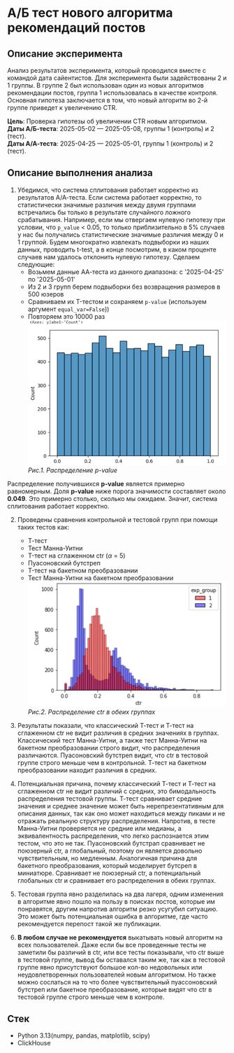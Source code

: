 # А/Б тест нового алгоритма рекомендаций постов

## Описание эксперимента  

Анализ результатов эксперимента, который проводился вместе с командой дата сайентистов.
Для эксперимента были задействованы 2 и 1 группы. В группе 2 был использован один из новых алгоритмов рекомендации постов, группа 1 использовалась в качестве контроля.
Основная гипотеза заключается в том, что новый алгоритм во 2-й группе приведет к увеличению CTR. 

**Цель**: Проверка гипотезы об увеличении CTR новым алгоритмом.    
**Даты А/Б-теста**: 2025-05-02 — 2025-05-08, группы 1 (контроль) и 2 (тест).  
**Даты А/А-теста**: 2025-04-25 — 2025-05-01, группы 1 (контроль) и 2 (тест).  

## Описание выполнения анализа

1. Убедимся, что система сплитования работает корректно из результатов А/А-теста. Если система работает корректно, то статистически значимые различия между двумя группами встречались бы только в результате случайного ложного срабатывания. Например, если мы отвергаем нулевую гипотезу при условии, что `p_value` < 0.05, то только приблизительно в 5% случаев у нас бы получались статистические значимые различия между 0 и 1 группой. Будем многократно извлекать подвыборки из наших данных, проводить t-test, а в конце посмотрим, в каком проценте случаев нам удалось отклонить нулевую гипотезу. Сделаем следующие:
    -  Возьмем данные АА-теста из данного диапазона: с '2025-04-25' по '2025-05-01'
    -  Из 2 и 3 групп берем подвыборки без возвращения размеров в 500 юзеров
    -  Сравниваем их T-тестом и сохраняем `p-value` (используем аргумент `equal_var=False`))
    -  Повторяем это 10000 раз  
![распределение p-value](https://github.com/v-makarov-code/AB-testing-new-recommendation-alg/blob/main/p_value_dist.png)  
*Рис.1. Распределение p-value*  

Распределение получившихся **p-value** является примерно равномерным. Доля **p-value** ниже порога значимости составляет около **0.049**. Это примерно столько, сколько мы ожидаем. Значит, система сплитования работает корректно.

2. Проведены сравнения контрольной и тестовой групп при помощи таких тестов как:
   - Т-тест
   - Тест Манна-Уитни
   - T-тест на сглаженном ctr ($\alpha$ = 5)
   - Пуасоновский бутстреп
   - T-тест на бакетном преобразовании 
   - Тест Манна-Уитни на бакетном преобразовании  
![распределение в двух группах](https://github.com/v-makarov-code/AB-testing-new-recommendation-alg/blob/main/exp_group_dist.png)  
*Рис.2. Распределение ctr в обеих группах*   

3. Результаты показали, что классический Т-тест и Т-тест на сглаженном ctr не видит различия в средних значениях в группах. Классический тест Манна-Уитни, а также тест Манна-Уитни на бакетном преобразовании строго видит, что распределения различаются. Пуасоновский бутстреп видит, что ctr в тестовой группе строго меньше чем в контрольной. Т-тест на бакетном преобразовании находит различия в средних.
4. Потенциальная причина, почему классический Т-тест и Т-тест на сглаженном ctr не видит различий с средних, это бимодальность распределения тестовой группы. Т-тест сравнивает средние значения и среднее значение может быть нерепрезентативным для описания данных, так как оно может находиться между пиками и не отражать реальную структуру распределения. Напротив, в тесте Манна-Уитни проверяется не средние или медианы, а эквивалентность распределения, что легко распознается этим тестом, что это не так. Пуасоновский бутстрап сравнивает не поюзерный ctr, а глобальный, поэтому он является довольно чувствительным, но медленным. Аналогичная причина для бакетного преобразования, который моделирует бутсреп в миниатюре. Сравнивает не поюзерный ctr, а потенциальный глобальных ctr и сравнивает его распределения в обеих группах.
5. Тестовая группа явно разделилась на два лагеря, одним изменения в алгоритме явно пошло на пользу в поисках постов, которые им понравятся, другим напротив алгоритм резко усугубил ситуацию. Это может быть потенциальная ошибка в алгоритме, где часто рекомендуется перепост такой же публикации. 
6. **В любом случае не рекомендуется** выкатывать новый алгоритм на всех пользователей. Даже если бы все проведенные тесты не заметили бы различий в ctr, или все тесты показывали, что ctr выше в тестовой группе, вывод бы оставался таким же, так как в тестовой группе явно присутствуют большое кол-во недовольных или неудовлетворенных пользователей новым алгоритмом. Но также можно сослаться на то что более чувствительный пуассоновский бутстреп или бакетное преобразование, которые видят что ctr в тестовой группе строго меньше чем в контроле.

## Стек
- Python 3.13(numpy, pandas, matplotlib, scipy)
- ClickHouse
